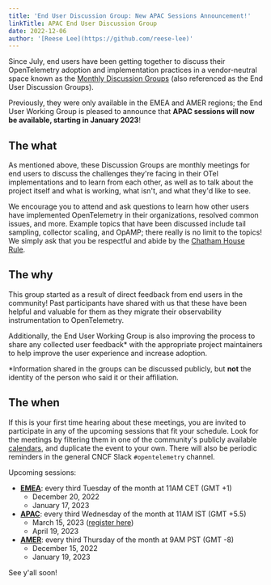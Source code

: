 ```yaml
---
title: 'End User Discussion Group: New APAC Sessions Announcement!'
linkTitle: APAC End User Discussion Group
date: 2022-12-06
author: '[Reese Lee](https://github.com/reese-lee)'
---
```


Since July, end users have been getting together to discuss their OpenTelemetry
adoption and implementation practices in a vendor-neutral space known as the
[Monthly Discussion Groups](/community/end-user/discussion-group/) (also
referenced as the End User Discussion Groups).

Previously, they were only available in the EMEA and AMER regions; the End User
Working Group is pleased to announce that **APAC sessions will now be available,
starting in January 2023**!

## The what

As mentioned above, these Discussion Groups are monthly meetings for end users
to discuss the challenges they're facing in their OTel implementations and to
learn from each other, as well as to talk about the project itself and what is
working, what isn't, and what they'd like to see.

We encourage you to attend and ask questions to learn how other users have
implemented OpenTelemetry in their organizations, resolved common issues, and
more. Example topics that have been discussed include tail sampling, collector
scaling, and OpAMP; there really is no limit to the topics! We simply ask that
you be respectful and abide by the
[Chatham House Rule](https://www.chathamhouse.org/about-us/chatham-house-rule).

## The why

This group started as a result of direct feedback from end users in the
community! Past participants have shared with us that these have been helpful
and valuable for them as they migrate their observability instrumentation to
OpenTelemetry.

Additionally, the End User Working Group is also improving the process to share
any collected user feedback\* with the appropriate project maintainers to help
improve the user experience and increase adoption.

\*Information shared in the groups can be discussed publicly, but **not** the
identity of the person who said it or their affiliation.

## The when

If this is your first time hearing about these meetings, you are invited to
participate in any of the upcoming sessions that fit your schedule. Look for the
meetings by filtering them in one of the community's publicly available
[calendars](https://github.com/open-telemetry/community#calendar), and duplicate
the event to your own. There will also be periodic reminders in the general CNCF
Slack `#opentelemetry` channel.

Upcoming sessions:

- **[EMEA](https://us06web.zoom.us/j/85691064809?pwd=c0VCejh)**: every third
  Tuesday of the month at 11AM CET (GMT +1)
  - December 20, 2022
  - January 17, 2023
- **[APAC](https://us06web.zoom.us/j/82702918447?pwd=WllKc0hmdTNuelhFdlhMM1Q3TktSQT09)**:
  every third Wednesday of the month at 11AM IST (GMT +5.5)
  - March 15, 2023 ([register here](https://lu.ma/1w129wgu))
  - April 19, 2023
- **[AMER](https://us06web.zoom.us/j/87037874951?pwd=WGo3eUZpeWFZTlhJQXhJeXZhQmwvUT09)**:
  every third Thursday of the month at 9AM PST (GMT -8)
  - December 15, 2022
  - January 19, 2023

See y'all soon!
